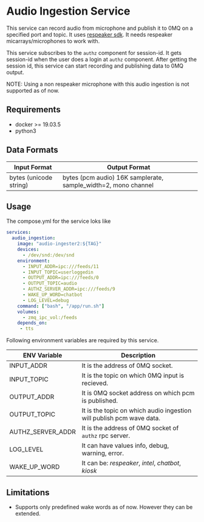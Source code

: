 # Audio Ingestion Service

This service can record audio from microphone and publish it to 0MQ on a specified port and topic. It uses [respeaker sdk](https://github.com/respeaker/respeaker_python_library.git). It needs respeaker micarrays/microphones to work with.

This service subscribes to the `authz` component for session-id. It gets session-id when the user does a login at `authz` component. After getting the session id, this service can start recording and publishing data to 0MQ output. 

NOTE: Using a non respeaker microphone with this audio ingestion is not supported as of now.

## Requirements

- docker >= 19.03.5
- python3
## Data Formats

| Input Format  | Output Format         |
| ------------- | --------------------- |
| bytes (unicode string) | bytes (pcm audio) 16K samplerate, sample_width=2, mono channel |

## Usage

The compose.yml for the service loks like


```yml
services:
  audio_ingestion:
    image: "audio-ingester2:${TAG}"
    devices:
      - /dev/snd:/dev/snd
    environment:
      - INPUT_ADDR=ipc:///feeds/11
      - INPUT_TOPIC=userloggedin
      - OUTPUT_ADDR=ipc:///feeds/0
      - OUTPUT_TOPIC=audio
      - AUTHZ_SERVER_ADDR=ipc:///feeds/9
      - WAKE_UP_WORD=chatbot
      - LOG_LEVEL=debug
    command: ["bash", "/app/run.sh"]
    volumes:
      - zmq_ipc_vol:/feeds
    depends_on:
     - tts
```


Following environment variables are required by this service.

| ENV Variable  | Description       |
| ------------- | --------------------- |
| INPUT_ADDR | It is the address of 0MQ socket. |
| INPUT_TOPIC | It is the topic on which 0MQ input is recieved. |
| OUTPUT_ADDR |It is 0MQ socket address on which pcm is published. |
| OUTPUT_TOPIC | It is the topic on which audio ingestion will publish pcm wave data. |
| AUTHZ_SERVER_ADDR | It is the address of 0MQ socket of `authz` rpc server. |
| LOG_LEVEL | It can have values info, debug, warning, error. |
| WAKE_UP_WORD | It can be: *respeaker*, *intel*, *chatbot*, *kiosk* |

## Limitations

- Supports only predefined wake words as of now. However they can be extended.
